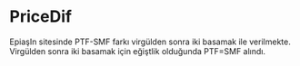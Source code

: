 # PriceDif

EpiaşIn sitesinde PTF-SMF farkı virgülden sonra iki basamak ile verilmekte. Virgülden sonra iki basamak için eğiştlik olduğunda PTF=SMF alındı. 
